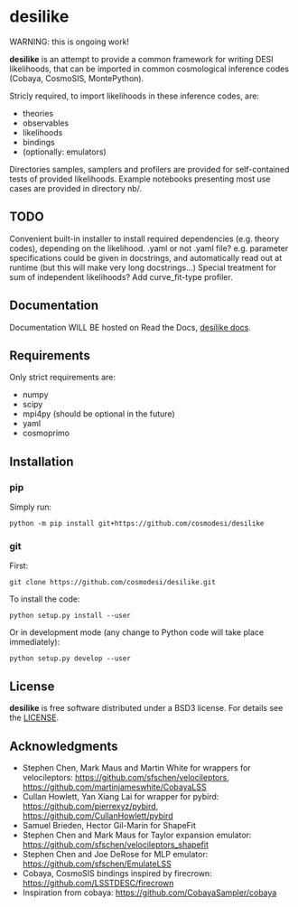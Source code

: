 # desilike

WARNING: this is ongoing work!

**desilike** is an attempt to provide a common framework for writing DESI likelihoods,
that can be imported in common cosmological inference codes (Cobaya, CosmoSIS, MontePython).

Stricly required, to import likelihoods in these inference codes, are:

  - theories
  - observables
  - likelihoods
  - bindings
  - (optionally: emulators)

Directories samples, samplers and profilers are provided for self-contained tests of provided likelihoods.
Example notebooks presenting most use cases are provided in directory nb/.

## TODO

Convenient built-in installer to install required dependencies (e.g. theory codes), depending on the likelihood.
.yaml or not .yaml file? e.g. parameter specifications could be given in docstrings, and automatically read out at runtime
(but this will make very long docstrings...)
Special treatment for sum of independent likelihoods?
Add curve_fit-type profiler.

## Documentation

Documentation WILL BE hosted on Read the Docs, [desilike docs](https://desilike.readthedocs.io/).

## Requirements

Only strict requirements are:

  - numpy
  - scipy
  - mpi4py (should be optional in the future)
  - yaml
  - cosmoprimo

## Installation

### pip

Simply run:
```
python -m pip install git+https://github.com/cosmodesi/desilike
```

### git

First:
```
git clone https://github.com/cosmodesi/desilike.git
```
To install the code:
```
python setup.py install --user
```
Or in development mode (any change to Python code will take place immediately):
```
python setup.py develop --user
```

## License

**desilike** is free software distributed under a BSD3 license. For details see the [LICENSE](https://github.com/cosmodesi/desilike/blob/main/LICENSE).


## Acknowledgments

- Stephen Chen, Mark Maus and Martin White for wrappers for velocileptors: https://github.com/sfschen/velocileptors, https://github.com/martinjameswhite/CobayaLSS
- Cullan Howlett, Yan Xiang Lai for wrapper for pybird: https://github.com/pierrexyz/pybird, https://github.com/CullanHowlett/pybird
- Samuel Brieden, Hector Gil-Marin for ShapeFit
- Stephen Chen and Mark Maus for Taylor expansion emulator: https://github.com/sfschen/velocileptors_shapefit
- Stephen Chen and Joe DeRose for MLP emulator: https://github.com/sfschen/EmulateLSS
- Cobaya, CosmoSIS bindings inspired by firecrown: https://github.com/LSSTDESC/firecrown
- Inspiration from cobaya: https://github.com/CobayaSampler/cobaya
